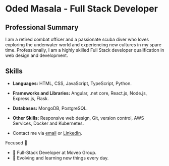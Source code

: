 # Oded Masala - Full Stack Developer

## Professional Summary

I am a retired combat officer and a passionate scuba diver who loves exploring the underwater world and experiencing new cultures in my spare time.
Professionally, I am a highly skilled Full Stack developer qualification in web design and development.

## Skills

- **Languages:** HTML, CSS, JavaScript, TypeScript, Python.
- **Frameworks and Libraries:** Angular, .net core, React.js, Node.js, Express.js, Flask.
- **Databases:** MongoDB, PostgreSQL.
- **Other Skills:** Responsive web design, Git, version control, AWS Services, Docker and Kubernetes.

- Contact me via [email]( mailto:odedmasala2009@gmail.com ) or [LinkedIn]( https://www.linkedin.com/in/oded-masala/ ). 

Focused :rocket:

- 🌱 Full-Stack Developer at Moveo Group.
- 🔭 Evolving and learning new things every day.



